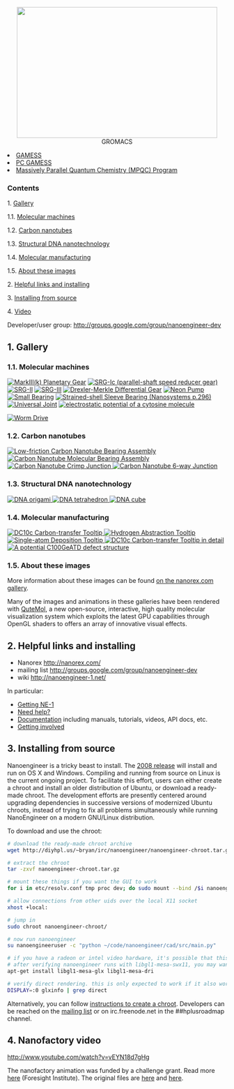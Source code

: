 
<p align="center">
  <img width="460" height="300" src="https://github.com/kyegomez/NanoCAD/blob/master/Nano-CAD.png>
</p>
Nano CAD: open-source nanotech CAD for the advancement of Humanity
==============================

NanoEngineer-1 is an open-source molecular modeling and simulation system that looks and feels like SolidWorks. It features an easy-to-use interactive 3D graphical user interface for designing and modeling large, atomically precise composite systems like molecular machines, DNA, carbon nanotubes, peptide chains, machine elements, etc.

For simulation and analysis, NanoEngineer-1 supports multiple molecular dynamics and quantum mechanics systems in a single environment, providing a wide range of nano-scale simulation capabilities. The following molecular dynamics and quantum chemistry packages are supported:

 * [GROMACS](http://www.gromacs.org/gromacs/features/feature-summary.html)
 * [GAMESS](http://www.msg.ameslab.gov/GAMESS/)
 * [PC GAMESS](http://classic.chem.msu.su/gran/gamess/)
 * [Massively Parallel Quantum Chemistry (MPQC) Program](http://www.mpqc.org/)

### Contents

1\.    [Gallery](#gallery)

1.1\.    [Molecular machines](#molecularmachines)

1.2\.    [Carbon nanotubes](#carbonnanotubes)

1.3\.    [Structural DNA nanotechnology](#dnananotech)

1.4\.    [Molecular manufacturing](#molecularmanufacturing)

1.5\.    [About these images](#abouttheseimages)

2\.    [Helpful links and installing](#helpfullinks)

3\.    [Installing from source](#installing)

4\.    [Video](#video)

Developer/user group: http://groups.google.com/group/nanoengineer-dev

<a name="gallery" />

1\. Gallery
------------

<a name="molecularmachines" />

### 1.1\. Molecular machines

<a href="http://nanoengineer-1.com/content/index.php?option=com_content&task=view&id=52&Itemid=62"><img title="MarkIII(k) Planetary Gear" src="http://diyhpl.us/~bryan/irc/nanoengineer/images/mark-iiik-planetary-gear.gif" /></a>
<a href="http://nanoengineer-1.com/content/index.php?option=com_content&task=view&id=46&Itemid=56"><img title="SRG-Ic (parallel-shaft speed reducer gear)" src="http://diyhpl.us/~bryan/irc/nanoengineer/images/assemblies-gears-srg-i.gif" /></a>
<a href="http://nanoengineer-1.com/content/index.php?option=com_content&task=view&id=51&Itemid=61"><img title="SRG-II" src="http://diyhpl.us/~bryan/irc/nanoengineer/images/assemblies-gears-srg-ii.gif" /></a>
<a href="http://nanoengineer-1.com/content/index.php?option=com_content&task=view&id=42&Itemid=52"><img title="SRG-III" src="http://diyhpl.us/~bryan/irc/nanoengineer/images/assemblies-gears-srg-iii.gif" /></a>
<a href="http://nanoengineer-1.com/content/index.php?option=com_content&task=view&id=44&Itemid=54"><img title="Drexler-Merkle Differential Gear" src="http://diyhpl.us/~bryan/irc/nanoengineer/images/drexler-merkle-differential-gear.gif" /></a>
<a href="http://nanoengineer-1.com/content/index.php?option=com_content&task=view&id=45&Itemid=55"><img title="Neon Pump" src="http://diyhpl.us/~bryan/irc/nanoengineer/images/neon-pump.gif" /></a>
<a href="http://nanoengineer-1.com/content/index.php?option=com_content&task=view&id=47&Itemid=57"><img title="Small Bearing" src="http://diyhpl.us/~bryan/irc/nanoengineer/images/assemblies-bearings-small-bearing.gif" /></a>
<a href="http://nanoengineer-1.com/content/index.php?option=com_content&task=view&id=48&Itemid=58"><img title="Strained-shell Sleeve Bearing (Nanosystems p.296)" src="http://diyhpl.us/~bryan/irc/nanoengineer/images/strained-shell-sleeve-bearing.gif" /></a>
<a href="http://nanoengineer-1.com/content/index.php?option=com_content&task=view&id=41&Itemid=51"><img title="Universal Joint" src="http://diyhpl.us/~bryan/irc/nanoengineer/images/universal-joint-coupling.gif" /></a>
<a href="http://nanoengineer-1.com/content/index.php?option=com_content&task=view&id=43&Itemid=53"><img title="electrostatic potential of a cytosine molecule" src="http://diyhpl.us/~bryan/irc/nanoengineer/images/assemblies-bearings-small-bearing-cpk-esp7.gif" /></a>

<a href="http://www.nanoengineer-1.net/mediawiki/index.php?title=Worm_Drive"><img title="Worm Drive" src="http://diyhpl.us/~bryan/irc/nanoengineer/images/WormGearAnimation1.gif" /></a>

<a name="carbonnanotubes" />

### 1.2\. Carbon nanotubes

<a href="http://nanoengineer-1.com/content/index.php?option=com_content&task=view&id=38&Itemid=48">
<img title="Low-friction Carbon Nanotube Bearing Assembly" src="http://diyhpl.us/~bryan/irc/nanoengineer/images/carbon-nanotube-ringrod-16mer-1.png" />
<img title="Carbon Nanotube Molecular Bearing Assembly" src="http://diyhpl.us/~bryan/irc/nanoengineer/images/carbon-nanotube-14x22dwcntsimspinwheelcut_2.png" />
<img title="Carbon Nanotube Crimp Junction" src="http://diyhpl.us/~bryan/irc/nanoengineer/images/cnt_crimpjunc1.png" />
<img title="Carbon Nanotube 6-way Junction" src="http://diyhpl.us/~bryan/irc/nanoengineer/images/nanotube_octahedron_si_hinges1.png" />
</a>

<a name="dnananotech" />

### 1.3\. Structural DNA nanotechnology

<a href="http://nanoengineer-1.com/content/index.php?option=com_content&task=view&id=37&Itemid=47">
<img title="DNA origami" src="http://diyhpl.us/~bryan/irc/nanoengineer/images/dna_origami3_256.png" />
<img title="DNA tetrahedron" src="http://diyhpl.us/~bryan/irc/nanoengineer/images/dna_tetrahedron1_256.png" />
<img title="DNA cube" src="http://diyhpl.us/~bryan/irc/nanoengineer/images/dna_cube7.png" />
</a>

<a name="molecularmanufacturing" />

### 1.4\. Molecular manufacturing

<a href="http://nanoengineer-1.com/content/index.php?option=com_content&task=view&id=39&Itemid=49">
<img title="DC10c Carbon-transfer Tooltip" src="http://diyhpl.us/~bryan/irc/nanoengineer/images/dc10c_holder1.png" />
<img title="Hydrogen Abstraction Tooltip" src="http://diyhpl.us/~bryan/irc/nanoengineer/images/abstracter_1.png" />
<img title="Single-atom Deposition Tooltip" src="http://diyhpl.us/~bryan/irc/nanoengineer/images/singleatom_assembly1.png" />
<img title="DC10c Carbon-transfer Tooltip in detail" src="http://diyhpl.us/~bryan/irc/nanoengineer/images/dc10c_1.png" />
<img title="A potential C100GeATD defect structure" src="http://diyhpl.us/~bryan/irc/nanoengineer/images/c100geatd.png" />
</a>

<a name="abouttheseimages" />

### 1.5\. About these images

More information about these images can be found [on the nanorex.com gallery](http://nanoengineer-1.com/content/index.php?option=com_content&task=view&id=36&Itemid=46).

Many of the images and animations in these galleries have been rendered with [QuteMol](http://qutemol.sourceforge.net/), a new open-source, interactive, high quality molecular visualization system which exploits the latest GPU capabilities through OpenGL shaders to offers an array of innovative visual effects.

<a name="helpfullinks" />

2\. Helpful links and installing
------------

 * Nanorex http://nanorex.com/
 * mailing list http://groups.google.com/group/nanoengineer-dev
 * wiki http://nanoengineer-1.net/

In particular:

 * [Getting NE-1](http://www.nanoengineer-1.net/mediawiki/index.php?title=Get_NanoEngineer-1)
 * [Need help?](http://www.nanoengineer-1.net/mediawiki/index.php?title=Help)
 * [Documentation](http://www.nanoengineer-1.net/mediawiki/index.php?title=Category:Documentation) including manuals, tutorials, videos, API docs, etc.
 * [Getting involved](http://www.nanoengineer-1.net/mediawiki/index.php?title=Category:Contribute)

<a name="installing" />

3\. Installing from source
------------

Nanoengineer is a tricky beast to install. The [2008 release](http://www.nanoengineer-1.net/mediawiki/index.php?title=Get_NanoEngineer-1) will install and run on OS X and Windows. Compiling and running from source on Linux is the current ongoing project. To facilitate this effort, users can either create a chroot and install an older distribution of Ubuntu, or download a ready-made chroot. The development efforts are presently centered around upgrading dependencies in successive versions of modernized Ubuntu chroots, instead of trying to fix all problems simultaneously while running NanoEngineer on a modern GNU/Linux distribution.

To download and use the chroot:

```bash
# download the ready-made chroot archive
wget http://diyhpl.us/~bryan/irc/nanoengineer/nanoengineer-chroot.tar.gz

# extract the chroot
tar -zxvf nanoengineer-chroot.tar.gz

# mount these things if you want the GUI to work
for i in etc/resolv.conf tmp proc dev; do sudo mount --bind /$i nanoengineer-chroot/$i; done

# allow connections from other uids over the local X11 socket
xhost +local:

# jump in
sudo chroot nanoengineer-chroot/

# now run nanoengineer
su nanoengineeruser -c "python ~/code/nanoengineer/cad/src/main.py"

# if you have a radeon or intel video hardware, it's possible that this 2007 userspace will be able to use /dev/dri/0
# after verifying nanoengineer runs with libgl1-mesa-swx11, you may want to replace that with an accelerated solution
apt-get install libgl1-mesa-glx libgl1-mesa-dri

# verify direct rendering. this is only expected to work if it also works outside the chroot.
DISPLAY=:0 glxinfo | grep direct
```

Alternatively, you can follow [instructions to create a chroot](http://diyhpl.us/~bryan/irc/nanoengineer/nanoengineer-chroot-debootstrap). Developers can be reached on the [mailing list](http://groups.google.com/group/nanoengineer-dev) or on irc.freenode.net in the ##hplusroadmap channel.

<a name="video" />

4\. Nanofactory video
------------

http://www.youtube.com/watch?v=vEYN18d7gHg

The nanofactory animation was funded by a challenge grant. Read more [here](http://www.foresight.org/animation_challenge/index.html) (Foresight Institute). The original files are [here](http://www.foresight.org/nanofactory.mov) and [here](http://www.foresight.org/animation_challenge/nanofactory_360x240copyright_sor3.mov).
